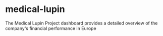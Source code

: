 # medical-lupin
The Medical Lupin Project dashboard provides a detailed overview of the company's financial performance in Europe
